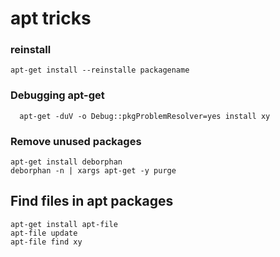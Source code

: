 # apt tricks

### reinstall

	apt-get install --reinstalle packagename

### Debugging apt-get

      apt-get -duV -o Debug::pkgProblemResolver=yes install xy

### Remove unused packages

	apt-get install deborphan
	deborphan -n | xargs apt-get -y purge

## Find files in apt packages

	apt-get install apt-file
	apt-file update
	apt-file find xy
